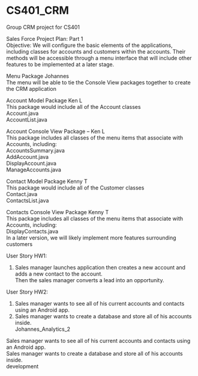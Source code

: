 # CS401_CRM
Group CRM project for CS401

Sales Force Project Plan: Part 1<br/>
Objective: We will configure the basic elements of the applications, including classes for accounts and customers within the accounts. Their methods will be accessible through a menu interface that will include other features to be implemented at a later stage.

Menu Package Johannes<br/>
The menu will be able to tie the Console View packages together to create the CRM application<br/>

Account Model Package Ken L<br/>
This package would include all of the Account classes<br/>
Account.java<br/>
AccountList.java<br/>

Account Console View Package – Ken L<br/>
This package includes all classes of the menu items that associate with Accounts, including:<br/>
AccountsSummary.java<br/>
AddAccount.java<br/>
DisplayAccount.java<br/>
ManageAccounts.java<br/>

Contact Model Package Kenny T<br/>
This package would include all of the Customer classes<br/>
Contact.java<br/>
ContactsList.java<br/>

Contacts Console View Package Kenny T<br/>
This package includes all classes of the menu items that associate with Accounts, including:<br/>
DisplayContacts.java<br/>
In a later version, we will likely implement more features surrounding customers<br/>

User Story HW1:
1) Sales manager launches application then creates a new account and adds a new contact to the account.<br/>
Then the sales manager converts a lead into an opportunity.<br/>

User Story HW2:
1) Sales manager wants to see all of his current accounts and contacts using an Android app.<br/>
2) Sales manager wants to create a database and store all of his accounts inside.<br/>
Johannes_Analytics_2

Sales manager wants to see all of his current accounts and contacts using an Android app.<br/>
Sales manager wants to create a database and store all of his accounts inside.<br/>
development

